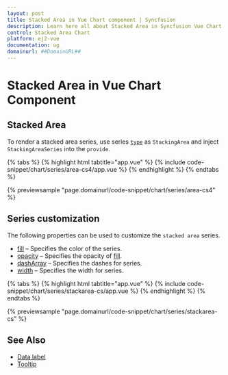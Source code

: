 ```yaml
---
layout: post
title: Stacked Area in Vue Chart component | Syncfusion
description: Learn here all about Stacked Area in Syncfusion Vue Chart component of Syncfusion Essential JS 2 and more.
control: Stacked Area Chart
platform: ej2-vue
documentation: ug
domainurl: ##DomainURL##
---
```


# Stacked Area in Vue Chart Component

## Stacked Area

To render a stacked area series, use series [`type`](https://ej2.syncfusion.com/vue/documentation/api/chart/series/#type) as `StackingArea` and inject `StackingAreaSeries` into the `provide`.

{% tabs %}
{% highlight html tabtitle="app.vue" %}
{% include code-snippet/chart/series/area-cs4/app.vue %}
{% endhighlight %}
{% endtabs %}
        
{% previewsample "page.domainurl/code-snippet/chart/series/area-cs4" %}

## Series customization

The following properties can be used to customize the `stacked area` series.

* [fill](https://ej2.syncfusion.com/vue/documentation/api/chart/seriesModel/#fill) – Specifies the color of the series.
* [opacity](https://ej2.syncfusion.com/vue/documentation/api/chart/seriesModel/#opacity) – Specifies the opacity of [fill](https://ej2.syncfusion.com/vue/documentation/api/chart/seriesModel/#fill).
* [dashArray](https://ej2.syncfusion.com/vue/documentation/api/chart/seriesModel/#dasharray) – Specifies the dashes for series.
* [width](https://ej2.syncfusion.com/vue/documentation/api/chart/seriesModel/#width) – Specifies the width for series.

{% tabs %}
{% highlight html tabtitle="app.vue" %}
{% include code-snippet/chart/series/stackarea-cs/app.vue %}
{% endhighlight %}
{% endtabs %}
        
{% previewsample "page.domainurl/code-snippet/chart/series/stackarea-cs" %}

## See Also

* [Data label](../data-labels/)
* [Tooltip](../tool-tip/)